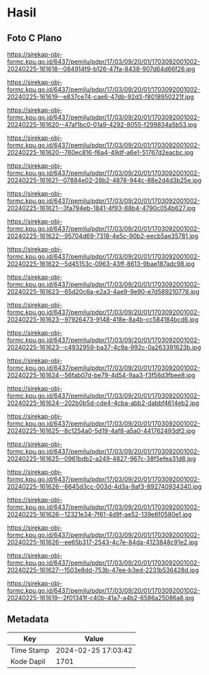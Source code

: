 # Hasil

## Foto C Plano

https://sirekap-obj-formc.kpu.go.id/6437/pemilu/pdpr/17/03/09/20/01/1703092001002-20240225-161618--084914f9-b126-47fa-8438-907d64d66f26.jpg

https://sirekap-obj-formc.kpu.go.id/6437/pemilu/pdpr/17/03/09/20/01/1703092001002-20240225-161619--e837ce74-cae6-47db-92d3-f8018950221f.jpg

https://sirekap-obj-formc.kpu.go.id/6437/pemilu/pdpr/17/03/09/20/01/1703092001002-20240225-161620--47af1bc0-01a9-4292-8055-f299834a5b53.jpg

https://sirekap-obj-formc.kpu.go.id/6437/pemilu/pdpr/17/03/09/20/01/1703092001002-20240225-161620--760ec816-f6a4-49df-a6e1-51767d2eacbc.jpg

https://sirekap-obj-formc.kpu.go.id/6437/pemilu/pdpr/17/03/09/20/01/1703092001002-20240225-161621--07884e02-28b2-4878-944c-88e2d4d3b25e.jpg

https://sirekap-obj-formc.kpu.go.id/6437/pemilu/pdpr/17/03/09/20/01/1703092001002-20240225-161621--3fa794eb-1841-4f93-88b4-4790c054b627.jpg

https://sirekap-obj-formc.kpu.go.id/6437/pemilu/pdpr/17/03/09/20/01/1703092001002-20240225-161622--95704d69-7318-4e5c-90b2-eecb5ae35781.jpg

https://sirekap-obj-formc.kpu.go.id/6437/pemilu/pdpr/17/03/09/20/01/1703092001002-20240225-161622--5d45153c-0963-43ff-8613-9bae187adc98.jpg

https://sirekap-obj-formc.kpu.go.id/6437/pemilu/pdpr/17/03/09/20/01/1703092001002-20240225-161623--65d20c6a-e2a3-4ae9-9e90-e7d589210778.jpg

https://sirekap-obj-formc.kpu.go.id/6437/pemilu/pdpr/17/03/09/20/01/1703092001002-20240225-161623--97926473-9148-418e-8a4b-cc584184bcd6.jpg

https://sirekap-obj-formc.kpu.go.id/6437/pemilu/pdpr/17/03/09/20/01/1703092001002-20240225-161623--c4932959-ba37-4c9a-992c-0a263391623b.jpg

https://sirekap-obj-formc.kpu.go.id/6437/pemilu/pdpr/17/03/09/20/01/1703092001002-20240225-161624--56fab07d-be79-4d54-9aa3-f3f56d3fbee8.jpg

https://sirekap-obj-formc.kpu.go.id/6437/pemilu/pdpr/17/03/09/20/01/1703092001002-20240225-161624--202b0b5d-cde4-4cba-abb2-dabbf4614eb2.jpg

https://sirekap-obj-formc.kpu.go.id/6437/pemilu/pdpr/17/03/09/20/01/1703092001002-20240225-161625--8c1254a0-5d19-4af8-a5a0-441762493df2.jpg

https://sirekap-obj-formc.kpu.go.id/6437/pemilu/pdpr/17/03/09/20/01/1703092001002-20240225-161625--0961bdb2-a249-4827-967c-38f5efea31d8.jpg

https://sirekap-obj-formc.kpu.go.id/6437/pemilu/pdpr/17/03/09/20/01/1703092001002-20240225-161626--6645d3cc-003d-4d3a-9af3-892740934340.jpg

https://sirekap-obj-formc.kpu.go.id/6437/pemilu/pdpr/17/03/09/20/01/1703092001002-20240225-161626--12321e34-7f61-4d9f-ae52-139e6f0580e1.jpg

https://sirekap-obj-formc.kpu.go.id/6437/pemilu/pdpr/17/03/09/20/01/1703092001002-20240225-161626--ee65b317-2543-4c7e-84da-4123848c91e2.jpg

https://sirekap-obj-formc.kpu.go.id/6437/pemilu/pdpr/17/03/09/20/01/1703092001002-20240225-161627--1503e8dd-753b-47ee-b3ed-2231b536428d.jpg

https://sirekap-obj-formc.kpu.go.id/6437/pemilu/pdpr/17/03/09/20/01/1703092001002-20240225-161619--2f01341f-c40b-41a7-a4b2-6586a25086a8.jpg


## Metadata

| Key        | Value               |
| ---------- | ------------------- |
| Time Stamp | 2024-02-25 17:03:42 |
| Kode Dapil | 1701                |



